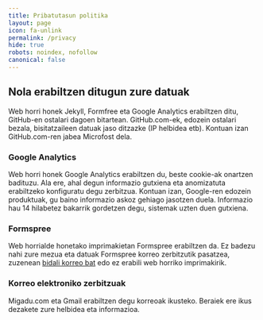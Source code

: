 ```yaml
---
title: Pribatutasun politika
layout: page
icon: fa-unlink
permalink: /privacy
hide: true
robots: noindex, nofollow
canonical: false
---
```


## Nola erabiltzen ditugun zure datuak

Web horri honek Jekyll, Formfree eta Google Analytics erabiltzen ditu, GitHub-en ostalari dagoen bitartean.
GitHub.com-ek, edozein ostalari bezala, bisitatzaileen datuak jaso ditzazke (IP helbidea etb).
Kontuan izan GitHub.com-ren jabea Microfost dela.

### Google Analytics
Web horri honek Google Analytics erabiltzen du, beste cookie-ak onartzen badituzu. Ala ere, ahal degun informazio gutxiena eta anomizatuta erabiltzeko konfiguratu degu zerbitzua.
Kontuan izan, Google-ren edozein produktuak, gu baino informazio askoz gehiago jasotzen duela. Informazio hau 14 hilabetez bakarrik gordetzen degu, sistemak uzten duen gutxiena.

### Formspree
Web horrialde honetako imprimakietan Formspree erabiltzen da. Ez badezu nahi zure mezua eta datuak Formspree korreo zerbitzutik pasatzea, zuzenean [bidali korreo bat](mailto:info@espazioa.eu) edo ez erabili web horriko imprimakirik.

### Korreo elektroniko zerbitzuak
Migadu.com eta Gmail erabiltzen degu korreoak ikusteko. Beraiek ere ikus dezakete zure helbidea eta informazioa.
